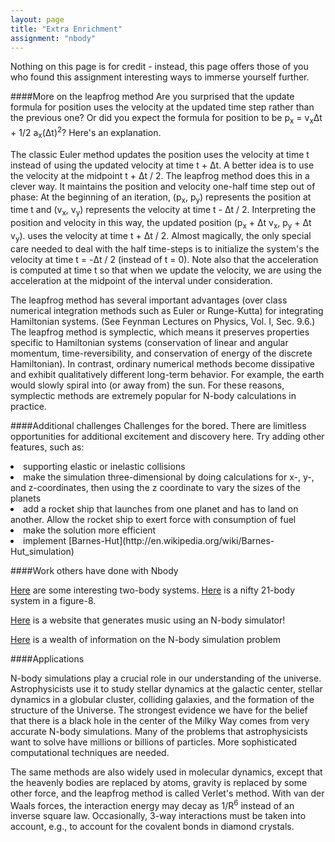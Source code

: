```yaml
---
layout: page
title: "Extra Enrichment"
assignment: "nbody"
---
```


Nothing on this page is for credit - instead, this page offers those of you who found this assignment interesting ways to immerse yourself further.

####More on the leapfrog method
Are you surprised that the update formula for position uses the velocity at the updated time step rather than the previous one? Or did you expect the formula for position to be p<sub>x</sub> = v<sub>x</sub>Δt + 1/2 a<sub>x</sub>(Δt)<sup>2</sup>? Here's an explanation.

The classic Euler method updates the position uses the velocity at time t instead of using the updated velocity at time t + Δt. A better idea is to use the velocity at the midpoint t + Δt / 2. The leapfrog method does this in a clever way. It maintains the position and velocity one-half time step out of phase: At the beginning of an iteration, (p<sub>x</sub>, p<sub>y</sub>) represents the position at time t and (v<sub>x</sub>, v<sub>y</sub>) represents the velocity at time t - Δt / 2. Interpreting the position and velocity in this way, the updated position (p<sub>x</sub> + Δt v<sub>x</sub>, p<sub>y</sub> + Δt v<sub>y</sub>). uses the velocity at time t + Δt / 2. Almost magically, the only special care needed to deal with the half time-steps is to initialize the system's the velocity at time t = -Δt / 2 (instead of t = 0). Note also that the acceleration is computed at time t so that when we update the velocity, we are using the acceleration at the midpoint of the interval under consideration.

The leapfrog method has several important advantages (over class numerical integration methods such as Euler or Runge-Kutta) for integrating Hamiltonian systems. (See Feynman Lectures on Physics, Vol. I, Sec. 9.6.) The leapfrog method is symplectic, which means it preserves properties specific to Hamiltonian systems (conservation of linear and angular momentum, time-reversibility, and conservation of energy of the discrete Hamiltonian). In contrast, ordinary numerical methods become dissipative and exhibit qualitatively different long-term behavior. For example, the earth would slowly spiral into (or away from) the sun. For these reasons, symplectic methods are extremely popular for N-body calculations in practice. 

####Additional challenges
Challenges for the bored. There are limitless opportunities for additional excitement and discovery here. Try adding other features, such as:

<li>supporting elastic or inelastic collisions</li>
<li>make the simulation three-dimensional by doing calculations for x-, y-, and z-coordinates, then using the z coordinate to vary the sizes of the planets</li>
<li>add a rocket ship that launches from one planet and has to land on another. Allow the rocket ship to exert force with consumption of fuel</li>
<li>make the solution more efficient</li>
<li>implement [Barnes-Hut](http://en.wikipedia.org/wiki/Barnes-Hut_simulation)</li>

####Work others have done with Nbody

[Here](http://en.wikipedia.org/wiki/Barycenter) are some interesting two-body systems. [Here](http://cosmicvariance.com/2006/07/23/n-bodies/) is a nifty 21-body system in a figure-8.

[Here](http://www.art.net/~simran/GenerativeMusic/Kepler.html) is a website that generates music using an N-body simulator!

[Here](http://www.schlitt.net/xstar/n-body.pdf) is a wealth of information on the N-body simulation problem

####Applications

N-body simulations play a crucial role in our understanding of the universe. Astrophysicists use it to study stellar dynamics at the galactic center, stellar dynamics in a globular cluster, colliding galaxies, and the formation of the structure of the Universe. The strongest evidence we have for the belief that there is a black hole in the center of the Milky Way comes from very accurate N-body simulations. Many of the problems that astrophysicists want to solve have millions or billions of particles. More sophisticated computational techniques are needed. 

The same methods are also widely used in molecular dynamics, except that the heavenly bodies are replaced by atoms, gravity is replaced by some other force, and the leapfrog method is called Verlet's method. With van der Waals forces, the interaction energy may decay as 1/R<sup>6</sup> instead of an inverse square law. Occasionally, 3-way interactions must be taken into account, e.g., to account for the covalent bonds in diamond crystals.